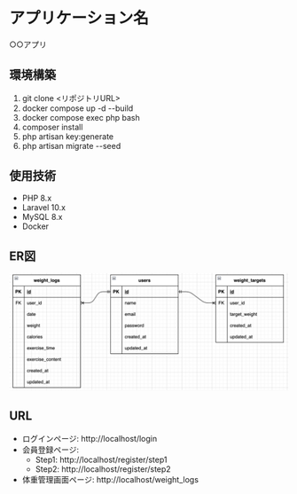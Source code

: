 # アプリケーション名
○○アプリ

## 環境構築
1. git clone <リポジトリURL>
2. docker compose up -d --build
3. docker compose exec php bash
4. composer install
5. php artisan key:generate
6. php artisan migrate --seed

## 使用技術
- PHP 8.x
- Laravel 10.x
- MySQL 8.x
- Docker

## ER図
![ER図](src/public/images/er-diagram.png)

## URL
- ログインページ: http://localhost/login
- 会員登録ページ:
  - Step1: http://localhost/register/step1
  - Step2: http://localhost/register/step2
- 体重管理画面ページ: http://localhost/weight_logs